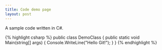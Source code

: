 ```yaml
---
title: Code demo page
layout: post
---
```


A sample code written in C#.

{% highlight csharp %}
public class DemoClass
{
  public static void Main(string[] args)
  {
    Console.WriteLine("Hello Git!");
  }
}
{% endhighlight %}
